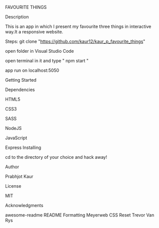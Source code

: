 FAVOURITE THINGS


Description

This is an app in which I present my favourite three things in interactive way.It a responsive website.


Steps: git clone "https://github.com/kaur12/kaur_p_favourite_things"

open folder in Visual Studio Code

open terminal in it and type " npm start "

app run on localhost:5050

Getting Started

Dependencies

HTML5 

CSS3 

SASS 

NodeJS 

JavaScript 

Express Installing

cd to the directory of your choice and hack away!

Author

Prabhjot Kaur

License

MIT

Acknowledgments

awesome-readme 
README Formatting 
Meyerweb 
CSS 
Reset 
Trevor Van Rys
